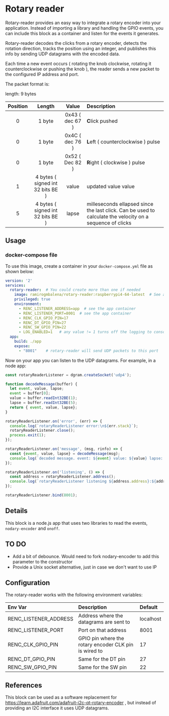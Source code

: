 # Rotary reader

Rotary-reader provides an easy way to integrate a rotary encoder into your application. Instead of importing a library and handling the GPIO events, you can include this block as a container and listen for the events it generates.


Rotary-reader decodes the clicks from a rotary encoder, detects the rotation direction, tracks the position using an integer, and publishes this info by sending UDP datagrams with the encoded data.

Each time a new event occurs ( rotating the knob clockwise, rotating it counterclockwise or pushing the knob ), the reader sends a new packet to the configured IP address and port.

The packet format is:

length: 9 bytes

| Position      | Length | Value     | Description |
|:---:|:----:|:---:|:---|
| 0   | 1 byte       | 0x43 ( dec 67 )   | **C**lick pushed |
| 0   | 1 byte       | 0x4C ( dec 76 )   | **L**eft ( counterclockwise ) pulse |
| 0   | 1 byte       | 0x52 ( Dec 82 )   | **R**ight ( clockwise ) pulse |
| 1   | 4 bytes ( signed int 32 bits BE )  |   value    | updated value value |
| 5   | 4 bytes  ( signed int 32 bits BE ) |  lapse     | milleseconds ellapsed since the last click. Can be used to calculate the velocity on a sequence of clicks |

## Usage

### docker-compose file

To use this image, create a container in your `docker-compose.yml` file as shown below:

```yaml
version: '2'
services:
  rotary-reader:  # You could create more than one if needed
    image: ramirogmbalena/rotary-reader:raspberrypi4-64-latest  # See available tags at https://hub.docker.com/repository/docker/ramirogmbalena/rotary-reader/tags?page=1&ordering=last_updated
    privileged: true
    environment: 
      - RENC_LISTENER_ADDRESS=app  # see the app container
      - RENC_LISTENER_PORT=8001  # see the app container
      - RENC_CLK_GPIO_PIN=17
      - RENC_DT_GPIO_PIN=27
      - RENC_SW_GPIO_PIN=22
      - LOG_ENABLED=1   # any value != 1 turns off the logging to console
  app:
    build: ./app
    expose:
      - "8001"    # rotary-reader will send UDP packets to this port
```

Now on your app you can listen to the UDP datagrams. For example, in a node app:

```javascript
const rotaryReaderListener = dgram.createSocket('udp4');

function decodeMessage(buffer) {
  let event, value, lapse;
  event = buffer[0];
  value = buffer.readInt32BE(1);
  lapse = buffer.readInt32BE(5);
  return { event, value, lapse};
}

rotaryReaderListener.on('error', (err) => {
  console.log(`rotaryReaderListener error:\n${err.stack}`);
  rotaryReaderListener.close();
  process.exit(1);
});

rotaryReaderListener.on('message', (msg, rinfo) => {
  const {event, value, lapse} = decodeMessage(msg);
  console.log(`decoded message. event: ${event} value: ${value} lapse: ${lapse}`);
});

rotaryReaderListener.on('listening', () => {
  const address = rotaryReaderListener.address();
  console.log(`rotaryReaderListener listening ${address.address}:${address.port}`);
});

rotaryReaderListener.bind(8001);

```


## Details

This block is a node.js app that uses two libraries to read the events,  `nodary-encoder` and `onoff`.

## TO DO

- Add a bit of debounce. Would need to fork nodary-encoder to add this parameter to the constructor
- Provide a Unix socket alternative, just in case we don't want to use IP


## Configuration

The rotary-reader works with the following environment variables:

| Env Var | Description | Default |
|:---|:----|:---|
| RENC_LISTENER_ADDRESS| Address where the datagrams are sent to | localhost |
| RENC_LISTENER_PORT| Port on that address| 8001 |
| RENC_CLK_GPIO_PIN| GPIO pin where the rotary encoder CLK pin is wired to | 17 |
| RENC_DT_GPIO_PIN| Same for the DT pin| 27 |
| RENC_SW_GPIO_PIN| Same for the SW pin| 22 |



## References

This block can be used as a software replacement for https://learn.adafruit.com/adafruit-i2c-qt-rotary-encoder , but instead of providing an I2C interface it uses UDP datagrams.


